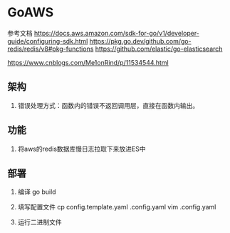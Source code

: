 # GoAWS
参考文档
https://docs.aws.amazon.com/sdk-for-go/v1/developer-guide/configuring-sdk.html
https://pkg.go.dev/github.com/go-redis/redis/v8#pkg-functions
https://github.com/elastic/go-elasticsearch

https://www.cnblogs.com/Me1onRind/p/11534544.html

## 架构
1. 错误处理方式：函数内的错误不返回调用层，直接在函数内输出。

## 功能
1. 将aws的redis数据库慢日志拉取下来放进ES中

## 部署
1. 编译
go build

2. 填写配置文件
cp config.template.yaml .config.yaml
vim .config.yaml

3. 运行二进制文件